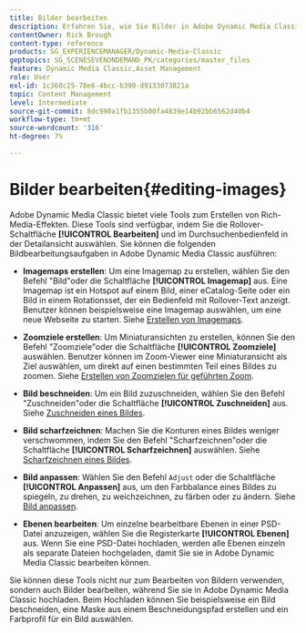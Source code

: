 ```yaml
---
title: Bilder bearbeiten
description: Erfahren Sie, wie Sie Bilder in Adobe Dynamic Media Classic bearbeiten.
contentOwner: Rick Brough
content-type: reference
products: SG_EXPERIENCEMANAGER/Dynamic-Media-Classic
geptopics: SG_SCENESEVENONDEMAND_PK/categories/master_files
feature: Dynamic Media Classic,Asset Management
role: User
exl-id: 1c368c25-78e6-4bcc-b390-d9133073821a
topic: Content Management
level: Intermediate
source-git-commit: 8dc990a1fb1355b00fa4839e14b92bb6562d40b4
workflow-type: tm+mt
source-wordcount: '316'
ht-degree: 7%

---
```


# Bilder bearbeiten{#editing-images}

Adobe Dynamic Media Classic bietet viele Tools zum Erstellen von Rich-Media-Effekten. Diese Tools sind verfügbar, indem Sie die Rollover-Schaltfläche **[!UICONTROL Bearbeiten]** und im Durchsuchenbedienfeld in der Detailansicht auswählen. Sie können die folgenden Bildbearbeitungsaufgaben in Adobe Dynamic Media Classic ausführen:

* **Imagemaps erstellen**: Um eine Imagemap zu erstellen, wählen Sie den Befehl &quot;Bild&quot;oder die Schaltfläche **[!UICONTROL Imagemap]** aus. Eine Imagemap ist ein Hotspot auf einem Bild, einer eCatalog-Seite oder ein Bild in einem Rotationsset, der ein Bedienfeld mit Rollover-Text anzeigt. Benutzer können beispielsweise eine Imagemap auswählen, um eine neue Webseite zu starten. Siehe [Erstellen von Imagemaps](/help/using/creating-image-maps.md).

* **Zoomziele erstellen**: Um Miniaturansichten zu erstellen, können Sie den Befehl &quot;Zoomziele&quot;oder die Schaltfläche **[!UICONTROL Zoomziele]** auswählen. Benutzer können im Zoom-Viewer eine Miniaturansicht als Ziel auswählen, um direkt auf einen bestimmten Teil eines Bildes zu zoomen. Siehe [Erstellen von Zoomzielen für geführten Zoom](/help/using/creating-zoom-targets-guided-zoom.md).

* **Bild beschneiden**: Um ein Bild zuzuschneiden, wählen Sie den Befehl &quot;Zuschneiden&quot;oder die Schaltfläche **[!UICONTROL Zuschneiden]** aus. Siehe [Zuschneiden eines Bildes](/help/using/cropping-image.md).

* **Bild scharfzeichnen**: Machen Sie die Konturen eines Bildes weniger verschwommen, indem Sie den Befehl &quot;Scharfzeichnen&quot;oder die Schaltfläche **[!UICONTROL Scharfzeichnen]** auswählen. Siehe [Scharfzeichnen eines Bildes](/help/using/sharpening-image.md).

* **Bild anpassen**: Wählen Sie den Befehl `Adjust` oder die Schaltfläche **[!UICONTROL Anpassen]** aus, um den Farbbalance eines Bildes zu spiegeln, zu drehen, zu weichzeichnen, zu färben oder zu ändern. Siehe [Bild anpassen](/help/using/adjusting-image.md).

* **Ebenen bearbeiten**: Um einzelne bearbeitbare Ebenen in einer PSD-Datei anzuzeigen, wählen Sie die Registerkarte **[!UICONTROL Ebenen]** aus. Wenn Sie eine PSD-Datei hochladen, werden alle Ebenen einzeln als separate Dateien hochgeladen, damit Sie sie in Adobe Dynamic Media Classic bearbeiten können.

Sie können diese Tools nicht nur zum Bearbeiten von Bildern verwenden, sondern auch Bilder bearbeiten, während Sie sie in Adobe Dynamic Media Classic hochladen. Beim Hochladen können Sie beispielsweise ein Bild beschneiden, eine Maske aus einem Beschneidungspfad erstellen und ein Farbprofil für ein Bild auswählen.
